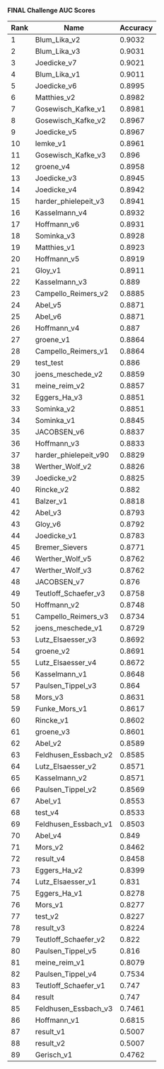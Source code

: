 **FINAL Challenge AUC Scores**


|Rank|Name|Accuracy|
|----|-----|---|
|1|Blum_Lika_v2|0.9032| 
|2|Blum_Lika_v3|0.9031| 
|3|Joedicke_v7|0.9021| 
|4|Blum_Lika_v1|0.9011| 
|5|Joedicke_v6|0.8995| 
|6|Matthies_v2|0.8982| 
|7|Gosewisch_Kafke_v1|0.8981| 
|8|Gosewisch_Kafke_v2|0.8967| 
|9|Joedicke_v5|0.8967| 
|10|lemke_v1|0.8961| 
|11|Gosewisch_Kafke_v3|0.896| 
|12|groene_v4|0.8958| 
|13|Joedicke_v3|0.8945| 
|14|Joedicke_v4|0.8942| 
|15|harder_phielepeit_v3|0.8941| 
|16|Kasselmann_v4|0.8932| 
|17|Hoffmann_v6|0.8931| 
|18|Sominka_v3|0.8928| 
|19|Matthies_v1|0.8923| 
|20|Hoffmann_v5|0.8919| 
|21|Gloy_v1|0.8911| 
|22|Kasselmann_v3|0.889| 
|23|Campello_Reimers_v2|0.8885| 
|24|Abel_v5|0.8871| 
|25|Abel_v6|0.8871| 
|26|Hoffmann_v4|0.887| 
|27|groene_v1|0.8864| 
|28|Campello_Reimers_v1|0.8864| 
|29|test_test|0.886| 
|30|joens_meschede_v2|0.8859| 
|31|meine_reim_v2|0.8857| 
|32|Eggers_Ha_v3|0.8851| 
|33|Sominka_v2|0.8851| 
|34|Sominka_v1|0.8845| 
|35|JACOBSEN_v6|0.8837| 
|36|Hoffmann_v3|0.8833| 
|37|harder_phielepeit_v90|0.8829| 
|38|Werther_Wolf_v2|0.8826| 
|39|Joedicke_v2|0.8825| 
|40|Rincke_v2|0.882| 
|41|Balzer_v1|0.8818| 
|42|Abel_v3|0.8793| 
|43|Gloy_v6|0.8792| 
|44|Joedicke_v1|0.8783| 
|45|Bremer_Sievers|0.8771| 
|46|Werther_Wolf_v5|0.8762| 
|47|Werther_Wolf_v3|0.8762| 
|48|JACOBSEN_v7|0.876| 
|49|Teutloff_Schaefer_v3|0.8758| 
|50|Hoffmann_v2|0.8748| 
|51|Campello_Reimers_v3|0.8734| 
|52|joens_meschede_v1|0.8729| 
|53|Lutz_Elsaesser_v3|0.8692| 
|54|groene_v2|0.8691| 
|55|Lutz_Elsaesser_v4|0.8672| 
|56|Kasselmann_v1|0.8648| 
|57|Paulsen_Tippel_v3|0.864| 
|58|Mors_v3|0.8631| 
|59|Funke_Mors_v1|0.8617| 
|60|Rincke_v1|0.8602| 
|61|groene_v3|0.8601| 
|62|Abel_v2|0.8589| 
|63|Feldhusen_Essbach_v2|0.8585| 
|64|Lutz_Elsaesser_v2|0.8571| 
|65|Kasselmann_v2|0.8571| 
|66|Paulsen_Tippel_v2|0.8569| 
|67|Abel_v1|0.8553| 
|68|test_v4|0.8533| 
|69|Feldhusen_Essbach_v1|0.8503| 
|70|Abel_v4|0.849| 
|71|Mors_v2|0.8462| 
|72|result_v4|0.8458| 
|73|Eggers_Ha_v2|0.8399| 
|74|Lutz_Elsaesser_v1|0.831| 
|75|Eggers_Ha_v1|0.8278| 
|76|Mors_v1|0.8277| 
|77|test_v2|0.8227| 
|78|result_v3|0.8224| 
|79|Teutloff_Schaefer_v2|0.822| 
|80|Paulsen_Tippel_v5|0.816| 
|81|meine_reim_v1|0.8079| 
|82|Paulsen_Tippel_v4|0.7534| 
|83|Teutloff_Schaefer_v1|0.747| 
|84|result|0.747| 
|85|Feldhusen_Essbach_v3|0.7461| 
|86|Hoffmann_v1|0.6815| 
|87|result_v1|0.5007| 
|88|result_v2|0.5007| 
|89|Gerisch_v1|0.4762| 
